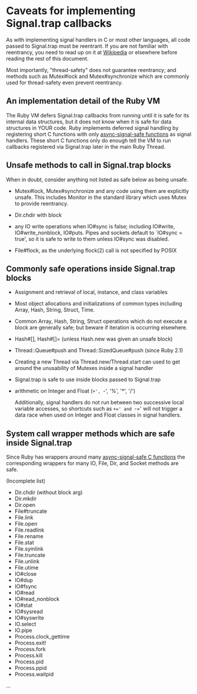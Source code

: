 # Caveats for implementing Signal.trap callbacks

As with implementing signal handlers in C or most other languages, all code
passed to Signal.trap must be reentrant.  If you are not familiar with
reentrancy, you need to read up on it at
[Wikipedia](https://en.wikipedia.org/wiki/Reentrancy_(computing)) or elsewhere
before reading the rest of this document.

Most importantly, "thread-safety" does not guarantee reentrancy; and methods
such as Mutex#lock and Mutex#synchronize which are commonly used for
thread-safety even prevent reentrancy.

## An implementation detail of the Ruby VM

The Ruby VM defers Signal.trap callbacks from running until it is safe for its
internal data structures, but it does not know when it is safe for data
structures in YOUR code.  Ruby implements deferred signal handling by
registering short C functions with only [async-signal-safe
functions](http://man7.org/linux/man-pages/man7/signal-safety.7.html) as
signal handlers.  These short C functions only do enough tell the VM to run
callbacks registered via Signal.trap later in the main Ruby Thread.

## Unsafe methods to call in Signal.trap blocks

When in doubt, consider anything not listed as safe below as being unsafe.

*   Mutex#lock, Mutex#synchronize and any code using them are explicitly
    unsafe.  This includes Monitor in the standard library which uses Mutex to
    provide reentrancy.

*   Dir.chdir with block

*   any IO write operations when IO#sync is false; including IO#write,
    IO#write_nonblock, IO#puts. Pipes and sockets default to `IO#sync = true',
    so it is safe to write to them unless IO#sync was disabled.

*   File#flock, as the underlying flock(2) call is not specified by POSIX


## Commonly safe operations inside Signal.trap blocks

*   Assignment and retrieval of local, instance, and class variables

*   Most object allocations and initializations of common types including
    Array, Hash, String, Struct, Time.

*   Common Array, Hash, String, Struct operations which do not execute a block
    are generally safe; but beware if iteration is occurring elsewhere.

*   Hash#[], Hash#[]= (unless Hash.new was given an unsafe block)

*   Thread::Queue#push and Thread::SizedQueue#push (since Ruby 2.1)

*   Creating a new Thread via Thread.new/Thread.start can used to get around
    the unusability of Mutexes inside a signal handler

*   Signal.trap is safe to use inside blocks passed to Signal.trap

*   arithmetic on Integer and Float (`+', `-', '%', '*', '/')

    Additionally, signal handlers do not run between two successive local
    variable accesses, so shortcuts such as `+=' and `-=' will not trigger a
    data race when used on Integer and Float classes in signal handlers.


## System call wrapper methods which are safe inside Signal.trap

Since Ruby has wrappers around many [async-signal-safe C
functions](http://man7.org/linux/man-pages/man7/signal-safety.7.html) the
corresponding wrappers for many IO, File, Dir, and Socket methods are safe.

(Incomplete list)

*   Dir.chdir (without block arg)
*   Dir.mkdir
*   Dir.open
*   File#truncate
*   File.link
*   File.open
*   File.readlink
*   File.rename
*   File.stat
*   File.symlink
*   File.truncate
*   File.unlink
*   File.utime
*   IO#close
*   IO#dup
*   IO#fsync
*   IO#read
*   IO#read_nonblock
*   IO#stat
*   IO#sysread
*   IO#syswrite
*   IO.select
*   IO.pipe
*   Process.clock_gettime
*   Process.exit!
*   Process.fork
*   Process.kill
*   Process.pid
*   Process.ppid
*   Process.waitpid

...

